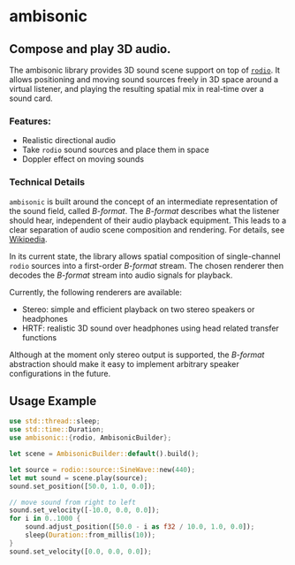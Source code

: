 # ambisonic

## Compose and play 3D audio.

The ambisonic library provides 3D sound scene support on top of [`rodio`](https://crates.io/crates/rodio).
It allows positioning and moving sound sources freely in 3D space around a virtual listener,
and playing the resulting spatial mix in real-time over a sound card.

### Features:
- Realistic directional audio
- Take `rodio` sound sources and place them in space
- Doppler effect on moving sounds

### Technical Details

`ambisonic` is built around the concept of an intermediate representation of the sound field,
called *B-format*. The *B-format* describes what the listener should hear, independent of
their audio playback equipment. This leads to a clear separation of audio scene composition and
rendering. For details, see [Wikipedia](https://en.wikipedia.org/wiki/Ambisonics).

In its current state, the library allows spatial composition of single-channel `rodio` sources
into a first-order *B-format* stream. The chosen renderer then decodes the *B-format* stream
into audio signals for playback.

Currently, the following renderers are available:

- Stereo: simple and efficient playback on two stereo speakers or headphones
- HRTF: realistic 3D sound over headphones using head related transfer functions

Although at the moment only stereo output is supported, the *B-format* abstraction should make
it easy to implement arbitrary speaker configurations in the future.

## Usage Example

```rust
use std::thread::sleep;
use std::time::Duration;
use ambisonic::{rodio, AmbisonicBuilder};

let scene = AmbisonicBuilder::default().build();

let source = rodio::source::SineWave::new(440);
let mut sound = scene.play(source);
sound.set_position([50.0, 1.0, 0.0]);

// move sound from right to left
sound.set_velocity([-10.0, 0.0, 0.0]);
for i in 0..1000 {
    sound.adjust_position([50.0 - i as f32 / 10.0, 1.0, 0.0]);
    sleep(Duration::from_millis(10));
}
sound.set_velocity([0.0, 0.0, 0.0]);
```